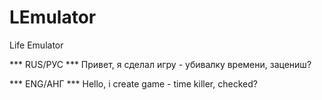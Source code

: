 # LEmulator
Life Emulator

*** RUS/РУС ***
Привет, я сделал игру - убивалку времени, зацениш?

*** ENG/АНГ ***
Hello, i create game - time killer, checked?
